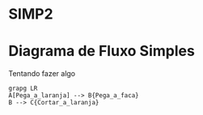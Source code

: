 # SIMP2

# Diagrama de Fluxo Simples

Tentando fazer algo

```mermaid
grapg LR
A[Pega_a_laranja] --> B{Pega_a_faca}
B --> C{Cortar_a_laranja}
